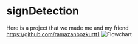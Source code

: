 # signDetection
Here is a project that we made me and my friend https://github.com/ramazanbozkurtt1
![Flowchart](https://github.com/ramazanbozkurtt1/signDetection/blob/main/Flowchart.jpeg)
